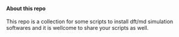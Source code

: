#### About this repo
This repo is a collection for some scripts to install dft/md simulation softwares and it is wellcome to share your scripts as well.
